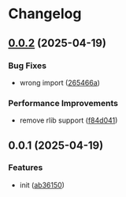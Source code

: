 # Changelog

## [0.0.2](https://github.com/dingff/match-kit/compare/0.0.1...0.0.2) (2025-04-19)


### Bug Fixes

* wrong import ([265466a](https://github.com/dingff/match-kit/commit/265466ae76010de3e594cb45ab3e21f247434f15))


### Performance Improvements

* remove rlib support ([f84d041](https://github.com/dingff/match-kit/commit/f84d0413cd38ef6f5f2329f4787194c3d9ed0d12))

## 0.0.1 (2025-04-19)


### Features

* init ([ab36150](https://github.com/dingff/match-kit/commit/ab36150f2b9fb7fb35734ab22c9ef64a26c2559b))
